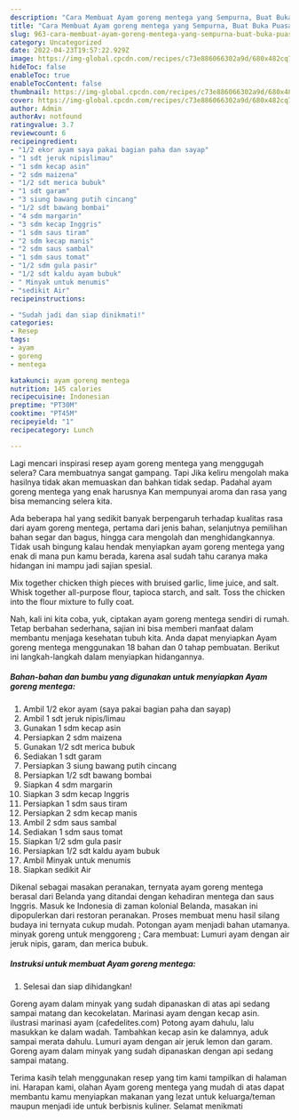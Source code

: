 ```yaml
---
description: "Cara Membuat Ayam goreng mentega yang Sempurna, Buat Buka Puasa Enak Banget"
title: "Cara Membuat Ayam goreng mentega yang Sempurna, Buat Buka Puasa Enak Banget"
slug: 963-cara-membuat-ayam-goreng-mentega-yang-sempurna-buat-buka-puasa-enak-banget
category: Uncategorized
date: 2022-04-23T19:57:22.929Z
image: https://img-global.cpcdn.com/recipes/c73e886066302a9d/680x482cq70/ayam-goreng-mentega-foto-resep-utama.jpg
hideToc: false
enableToc: true
enableTocContent: false
thumbnail: https://img-global.cpcdn.com/recipes/c73e886066302a9d/680x482cq70/ayam-goreng-mentega-foto-resep-utama.jpg
cover: https://img-global.cpcdn.com/recipes/c73e886066302a9d/680x482cq70/ayam-goreng-mentega-foto-resep-utama.jpg
author: Admin
authorAv: notfound
ratingvalue: 3.7
reviewcount: 6
recipeingredient:
- "1/2 ekor ayam saya pakai bagian paha dan sayap"
- "1 sdt jeruk nipislimau"
- "1 sdm kecap asin"
- "2 sdm maizena"
- "1/2 sdt merica bubuk"
- "1 sdt garam"
- "3 siung bawang putih cincang"
- "1/2 sdt bawang bombai"
- "4 sdm margarin"
- "3 sdm kecap Inggris"
- "1 sdm saus tiram"
- "2 sdm kecap manis"
- "2 sdm saus sambal"
- "1 sdm saus tomat"
- "1/2 sdm gula pasir"
- "1/2 sdt kaldu ayam bubuk"
- " Minyak untuk menumis"
- "sedikit Air"
recipeinstructions:

- "Sudah jadi dan siap dinikmati!"
categories:
- Resep
tags:
- ayam
- goreng
- mentega

katakunci: ayam goreng mentega 
nutrition: 145 calories
recipecuisine: Indonesian
preptime: "PT30M"
cooktime: "PT45M"
recipeyield: "1"
recipecategory: Lunch

---
```



Lagi mencari inspirasi resep ayam goreng mentega yang menggugah selera? Cara membuatnya sangat gampang. Tapi Jika keliru mengolah maka hasilnya tidak akan memuaskan dan bahkan tidak sedap. Padahal ayam goreng mentega yang enak harusnya Kan mempunyai aroma dan rasa yang bisa memancing selera kita.


Ada beberapa hal yang sedikit banyak berpengaruh terhadap kualitas rasa dari ayam goreng mentega, pertama dari jenis bahan, selanjutnya pemilihan bahan segar dan bagus, hingga cara mengolah dan menghidangkannya. Tidak usah bingung kalau hendak menyiapkan ayam goreng mentega yang enak di mana pun kamu berada, karena asal sudah tahu caranya maka hidangan ini mampu jadi sajian spesial.

Mix together chicken thigh pieces with bruised garlic, lime juice, and salt. Whisk together all-purpose flour, tapioca starch, and salt. Toss the chicken into the flour mixture to fully coat.


Nah, kali ini kita coba, yuk, ciptakan ayam goreng mentega sendiri di rumah. Tetap berbahan sederhana, sajian ini bisa memberi manfaat dalam membantu menjaga kesehatan tubuh kita. Anda dapat menyiapkan Ayam goreng mentega menggunakan 18 bahan dan 0 tahap pembuatan. Berikut ini langkah-langkah dalam menyiapkan hidangannya.

<!--inarticleads1-->

##### Bahan-bahan dan bumbu yang digunakan untuk menyiapkan Ayam goreng mentega:

1. Ambil 1/2 ekor ayam (saya pakai bagian paha dan sayap)
1. Ambil 1 sdt jeruk nipis/limau
1. Gunakan 1 sdm kecap asin
1. Persiapkan 2 sdm maizena
1. Gunakan 1/2 sdt merica bubuk
1. Sediakan 1 sdt garam
1. Persiapkan 3 siung bawang putih cincang
1. Persiapkan 1/2 sdt bawang bombai
1. Siapkan 4 sdm margarin
1. Siapkan 3 sdm kecap Inggris
1. Persiapkan 1 sdm saus tiram
1. Persiapkan 2 sdm kecap manis
1. Ambil 2 sdm saus sambal
1. Sediakan 1 sdm saus tomat
1. Siapkan 1/2 sdm gula pasir
1. Persiapkan 1/2 sdt kaldu ayam bubuk
1. Ambil  Minyak untuk menumis
1. Siapkan sedikit Air


Dikenal sebagai masakan peranakan, ternyata ayam goreng mentega berasal dari Belanda yang ditandai dengan kehadiran mentega dan saus Inggris. Masuk ke Indonesia di zaman kolonial Belanda, masakan ini dipopulerkan dari restoran peranakan. Proses membuat menu hasil silang budaya ini ternyata cukup mudah. Potongan ayam menjadi bahan utamanya. minyak goreng untuk menggoreng ; Cara membuat: Lumuri ayam dengan air jeruk nipis, garam, dan merica bubuk. 

<!--inarticleads2-->

##### Instruksi untuk membuat Ayam goreng mentega:


1. Selesai dan siap dihidangkan!

Goreng ayam dalam minyak yang sudah dipanaskan di atas api sedang sampai matang dan kecokelatan. Marinasi ayam dengan kecap asin. ilustrasi marinasi ayam (cafedelites.com) Potong ayam dahulu, lalu masukkan ke dalam wadah. Tambahkan kecap asin ke dalamnya, aduk sampai merata dahulu. Lumuri ayam dengan air jeruk lemon dan garam. Goreng ayam dalam minyak yang sudah dipanaskan dengan api sedang sampai matang. 

Terima kasih telah menggunakan resep yang tim kami tampilkan di halaman ini. Harapan kami, olahan Ayam goreng mentega yang mudah di atas dapat membantu kamu menyiapkan makanan yang lezat untuk keluarga/teman maupun menjadi ide untuk berbisnis kuliner. Selamat menikmati

